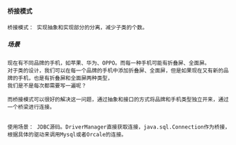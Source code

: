 #### 桥接模式
    桥接模式： 实现抽象和实现部分的分离，减少子类的个数。

##### 场景
    现在有不同品牌的手机，如苹果、华为、OPPO。而每一种手机可能有折叠屏、全面屏。
    对于类的设计，我们可以在每一个品牌的手机中添加折叠屏、全面屏，但是如果现在又有新的品牌的手机，也是有折叠屏和全面屏两种类型，
    我们是不是每次都需要写一遍呢？

    而桥接模式可以很好的解决这一问题，通过抽象和接口的方式将品牌和手机类型独立开来，通过一个桥梁进行连接。
    
    
    使用场景： JDBC源码。DriverManager直接获取连接，java.sql.Connection作为桥接，根据具体的驱动来调用Mysql或者Orcale的连接。